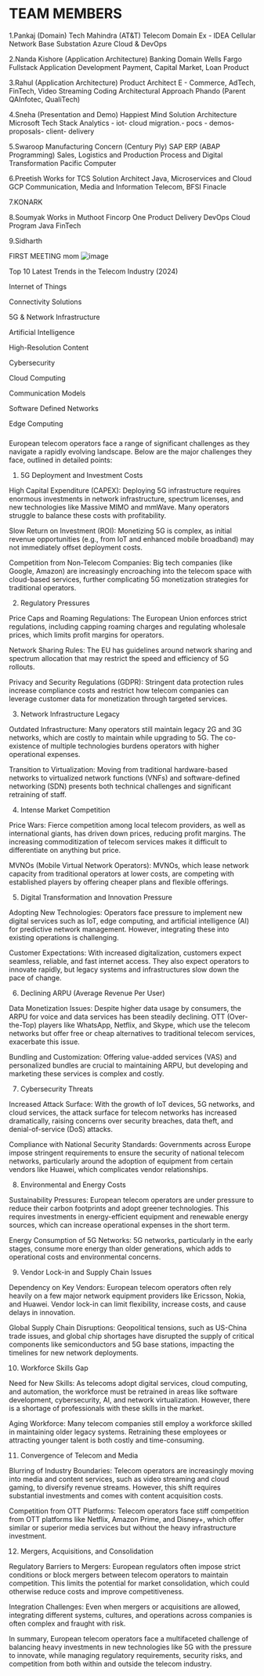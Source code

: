 # TEAM MEMBERS 
1.Pankaj (Domain)
        Tech Mahindra (AT&T)
	Telecom Domain
	Ex - IDEA Cellular
	Network 
	Base Substation
	Azure Cloud & DevOps

2.Nanda Kishore (Application Architecture)
	Banking Domain
	Wells Fargo
	Fullstack Application Development
	Payment, Capital Market, Loan Product

3.Rahul (Application Architecture)
	Product Architect
	E - Commerce, AdTech, FinTech, Video Streaming
	Coding 
	Architectural Approach
	Phando (Parent QAInfotec, QualiTech)

4.Sneha (Presentation and Demo)
	Happiest Mind
	Solution Architecture
        Microsoft Tech Stack 
        Analytics - iot- cloud migration.- pocs - demos- proposals- client- delivery 

5.Swaroop 
	Manufacturing Concern (Century Ply)
	SAP ERP (ABAP Programming)
	Sales, Logistics and Production
	Process and Digital Transformation
	Pacific Computer

6.Preetish
	Works for TCS
	Solution Architect 
	Java, Microservices and Cloud 
	GCP
	Communication, Media and Information
	Telecom, BFSI 
	Finacle
 
7.KONARK

8.Soumyak
	Works in Muthoot Fincorp One
	Product Delivery
	DevOps
	Cloud
	Program
	Java
	FinTech

9.Sidharth




FIRST MEETING mom
![image](https://github.com/user-attachments/assets/c2e2993a-b9c6-4143-be40-88fba76f4664)

Top 10 Latest Trends in the Telecom Industry (2024) 

Internet of Things

Connectivity Solutions

5G & Network Infrastructure

Artificial Intelligence

High-Resolution Content

Cybersecurity

Cloud Computing

Communication Models

Software Defined Networks

Edge Computing



###

European telecom operators face a range of significant challenges as they navigate a rapidly evolving landscape. Below are the major challenges they face, outlined in detailed points:

1. 5G Deployment and Investment Costs

High Capital Expenditure (CAPEX): Deploying 5G infrastructure requires enormous investments in network infrastructure, spectrum licenses, and new technologies like Massive MIMO and mmWave. Many operators struggle to balance these costs with profitability.

Slow Return on Investment (ROI): Monetizing 5G is complex, as initial revenue opportunities (e.g., from IoT and enhanced mobile broadband) may not immediately offset deployment costs.

Competition from Non-Telecom Companies: Big tech companies (like Google, Amazon) are increasingly encroaching into the telecom space with cloud-based services, further complicating 5G monetization strategies for traditional operators.


2. Regulatory Pressures

Price Caps and Roaming Regulations: The European Union enforces strict regulations, including capping roaming charges and regulating wholesale prices, which limits profit margins for operators.

Network Sharing Rules: The EU has guidelines around network sharing and spectrum allocation that may restrict the speed and efficiency of 5G rollouts.

Privacy and Security Regulations (GDPR): Stringent data protection rules increase compliance costs and restrict how telecom companies can leverage customer data for monetization through targeted services.


3. Network Infrastructure Legacy

Outdated Infrastructure: Many operators still maintain legacy 2G and 3G networks, which are costly to maintain while upgrading to 5G. The co-existence of multiple technologies burdens operators with higher operational expenses.

Transition to Virtualization: Moving from traditional hardware-based networks to virtualized network functions (VNFs) and software-defined networking (SDN) presents both technical challenges and significant retraining of staff.


4. Intense Market Competition

Price Wars: Fierce competition among local telecom providers, as well as international giants, has driven down prices, reducing profit margins. The increasing commoditization of telecom services makes it difficult to differentiate on anything but price.

MVNOs (Mobile Virtual Network Operators): MVNOs, which lease network capacity from traditional operators at lower costs, are competing with established players by offering cheaper plans and flexible offerings.


5. Digital Transformation and Innovation Pressure

Adopting New Technologies: Operators face pressure to implement new digital services such as IoT, edge computing, and artificial intelligence (AI) for predictive network management. However, integrating these into existing operations is challenging.

Customer Expectations: With increased digitalization, customers expect seamless, reliable, and fast internet access. They also expect operators to innovate rapidly, but legacy systems and infrastructures slow down the pace of change.


6. Declining ARPU (Average Revenue Per User)

Data Monetization Issues: Despite higher data usage by consumers, the ARPU for voice and data services has been steadily declining. OTT (Over-the-Top) players like WhatsApp, Netflix, and Skype, which use the telecom networks but offer free or cheap alternatives to traditional telecom services, exacerbate this issue.

Bundling and Customization: Offering value-added services (VAS) and personalized bundles are crucial to maintaining ARPU, but developing and marketing these services is complex and costly.


7. Cybersecurity Threats

Increased Attack Surface: With the growth of IoT devices, 5G networks, and cloud services, the attack surface for telecom networks has increased dramatically, raising concerns over security breaches, data theft, and denial-of-service (DoS) attacks.

Compliance with National Security Standards: Governments across Europe impose stringent requirements to ensure the security of national telecom networks, particularly around the adoption of equipment from certain vendors like Huawei, which complicates vendor relationships.


8. Environmental and Energy Costs

Sustainability Pressures: European telecom operators are under pressure to reduce their carbon footprints and adopt greener technologies. This requires investments in energy-efficient equipment and renewable energy sources, which can increase operational expenses in the short term.

Energy Consumption of 5G Networks: 5G networks, particularly in the early stages, consume more energy than older generations, which adds to operational costs and environmental concerns.


9. Vendor Lock-in and Supply Chain Issues

Dependency on Key Vendors: European telecom operators often rely heavily on a few major network equipment providers like Ericsson, Nokia, and Huawei. Vendor lock-in can limit flexibility, increase costs, and cause delays in innovation.

Global Supply Chain Disruptions: Geopolitical tensions, such as US-China trade issues, and global chip shortages have disrupted the supply of critical components like semiconductors and 5G base stations, impacting the timelines for new network deployments.


10. Workforce Skills Gap

Need for New Skills: As telecoms adopt digital services, cloud computing, and automation, the workforce must be retrained in areas like software development, cybersecurity, AI, and network virtualization. However, there is a shortage of professionals with these skills in the market.

Aging Workforce: Many telecom companies still employ a workforce skilled in maintaining older legacy systems. Retraining these employees or attracting younger talent is both costly and time-consuming.


11. Convergence of Telecom and Media

Blurring of Industry Boundaries: Telecom operators are increasingly moving into media and content services, such as video streaming and cloud gaming, to diversify revenue streams. However, this shift requires substantial investments and comes with content acquisition costs.

Competition from OTT Platforms: Telecom operators face stiff competition from OTT platforms like Netflix, Amazon Prime, and Disney+, which offer similar or superior media services but without the heavy infrastructure investment.


12. Mergers, Acquisitions, and Consolidation

Regulatory Barriers to Mergers: European regulators often impose strict conditions or block mergers between telecom operators to maintain competition. This limits the potential for market consolidation, which could otherwise reduce costs and improve competitiveness.

Integration Challenges: Even when mergers or acquisitions are allowed, integrating different systems, cultures, and operations across companies is often complex and fraught with risk.


In summary, European telecom operators face a multifaceted challenge of balancing heavy investments in new technologies like 5G with the pressure to innovate, while managing regulatory requirements, security risks, and competition from both within and outside the telecom industry.

